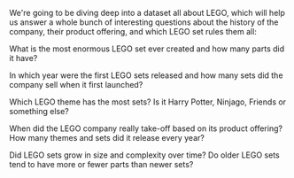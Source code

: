 We're going to be diving deep into a dataset all about LEGO, which will help us answer a whole bunch of interesting questions about the history of the company, their product offering, and which LEGO set rules them all:

What is the most enormous LEGO set ever created and how many parts did it have?

In which year were the first LEGO sets released and how many sets did the company sell when it first launched?

Which LEGO theme has the most sets? Is it Harry Potter, Ninjago, Friends or something else?

When did the LEGO company really take-off based on its product offering? How many themes and sets did it release every year?

Did LEGO sets grow in size and complexity over time? Do older LEGO sets tend to have more or fewer parts than newer sets?

